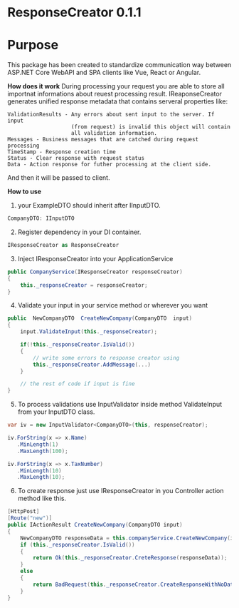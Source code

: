 # ResponseCreator 0.1.1

# Purpose
This package has been created to standardize communication way between ASP.NET Core WebAPI and SPA clients like Vue, React or Angular.

**How does it work**
During processing your request you are able to store all importnat informations about reuest processing result. IReaponseCreator generates unified response metadata that contains serveral properties like:

    ValidationResults - Any errors about sent input to the server. If input 
    				    (from request) is invalid this object will contain 
    				    all validation information.
    Messages - Business messages that are catched during request processing
    TimeStamp - Response creation time
    Status - Clear response with request status
    Data - Action response for futher processing at the client side.
    
And then it will be passed to client.
    
   **How to use**

1. your ExampleDTO should inherit after IInputDTO.
```csharp
CompanyDTO: IInputDTO
```
2. Register dependency in your DI container.
```csharp
IResponseCreator as ResponseCreator
```

3. Inject IResponseCreator into your ApplicationService
```csharp
public CompanyService(IResponseCreator responseCreator)
{
    this._responseCreator = responseCreator;
}
```
4. Validate your input in your service method or wherever you want
```csharp
public  NewCompanyDTO  CreateNewCompany(CompanyDTO  input) 
{
    input.ValidateInput(this._responseCreator);

    if(!this._responseCreator.IsValid())
    {
    	// write some errors to response creator using
    	this._responseCreator.AddMessage(...)
    }

    // the rest of code if input is fine
}
```
5. To process validations use InputValidator inside method ValidateInput from your InputDTO class.
```csharp
var iv = new InputValidator<CompanyDTO>(this, responseCreator);

iv.ForString(x => x.Name)
   .MinLength(1)
   .MaxLength(100);

iv.ForString(x => x.TaxNumber)
   .MinLength(10)
   .MaxLength(10);
```
6. To create response just use IResponseCreator in you Controller action method like this.
```csharp
[HttpPost]
[Route("new")]
public IActionResult CreateNewCompany(CompanyDTO input)
{
    NewCompanyDTO responseData = this.companyService.CreateNewCompany(input);
    if (this._responseCreator.IsValid())
    {
    	return Ok(this._responseCreator.CreteResponse(responseData));
    }
    else
    {
    	return BadRequest(this._responseCreator.CreateResponseWithNoData());
    }
}
```
